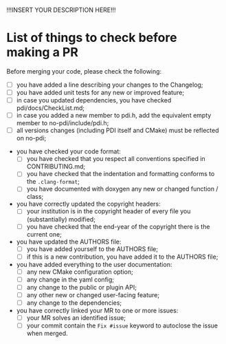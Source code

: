 !!!INSERT YOUR DESCRIPTION HERE!!!

# List of things to check before making a PR

Before merging your code, please check the following:

* [ ] you have added a line describing your changes to the Changelog;
* [ ] you have added unit tests for any new or improved feature;
* [ ] in case you updated dependencies, you have checked pdi/docs/CheckList.md;
* [ ] in case you added a new member to pdi.h, add the equivalent empty member to no-pdi/include/pdi.h;
* [ ] all versions changes (including PDI itself and CMake) must be reflected on no-pdi;
* you have checked your code format:
  - [ ] you have checked that you respect all conventions specified in CONTRIBUTING.md;
  - [ ] you have checked that the indentation and formatting conforms to the `.clang-format`;
  - [ ] you have documented with doxygen any new or changed function / class;
* you have correctly updated the copyright headers:
  - [ ] your institution is in the copyright header of every file you (substantially) modified;
  - [ ] you have checked that the end-year of the copyright there is the current one;
* you have updated the AUTHORS file:
  - [ ] you have added yourself to the AUTHORS file;
  - [ ] if this is a new contribution, you have added it to the AUTHORS file;
* you have added everything to the user documentation:
  - [ ] any new CMake configuration option;
  - [ ] any change in the yaml config;
  - [ ] any change to the public or plugin API;
  - [ ] any other new or changed user-facing feature;
  - [ ] any change to the dependencies;
* you have correctly linked your MR to one or more issues:
  - [ ] your MR solves an identified issue;
  - [ ] your commit contain the `Fix #issue` keyword to autoclose the issue when merged.
